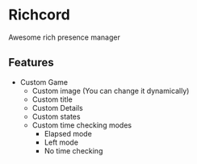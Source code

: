 # Richcord
Awesome rich presence manager

## Features

 * Custom Game
   * Custom image (You can change it dynamically)
   * Custom title
   * Custom Details
   * Custom states
   * Custom time checking modes
     * Elapsed mode
     * Left mode
     * No time checking

